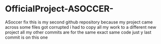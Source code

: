 # OfficialProject-ASOCCER-
ASoccer fix
this is my second github repository because my project came across some files got corrupted i had to copy all my work to  a different new 
project all my other commits are for the same exact same code just y last commit is on this one 
